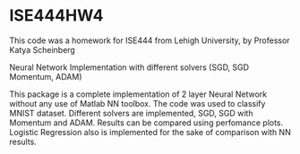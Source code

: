 # ISE444HW4
This code was a homework for ISE444 from Lehigh University, by Professor Katya Scheinberg

Neural Network Implementation with different solvers (SGD, SGD Momentum, ADAM)

This package is a complete implementation of 2 layer Neural Network without any use of Matlab NN toolbox. 
The code was used to classify MNIST dataset. 
Different solvers are implemented, SGD, SGD with Momentum and ADAM. 
Results can be compared using perfomance plots. 
Logistic Regression also is implemented for the sake of comparison with NN results. 
